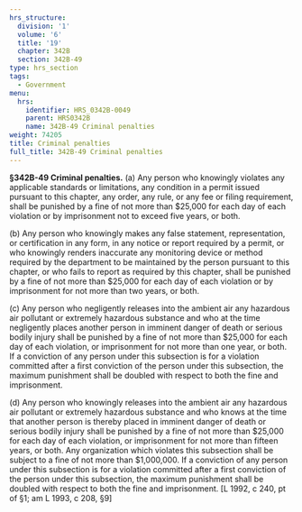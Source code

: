```yaml
---
hrs_structure:
  division: '1'
  volume: '6'
  title: '19'
  chapter: 342B
  section: 342B-49
type: hrs_section
tags:
  - Government
menu:
  hrs:
    identifier: HRS_0342B-0049
    parent: HRS0342B
    name: 342B-49 Criminal penalties
weight: 74205
title: Criminal penalties
full_title: 342B-49 Criminal penalties
---
```

**§342B-49 Criminal penalties.** (a) Any person who knowingly violates any applicable standards or limitations, any condition in a permit issued pursuant to this chapter, any order, any rule, or any fee or filing requirement, shall be punished by a fine of not more than $25,000 for each day of each violation or by imprisonment not to exceed five years, or both.

(b) Any person who knowingly makes any false statement, representation, or certification in any form, in any notice or report required by a permit, or who knowingly renders inaccurate any monitoring device or method required by the department to be maintained by the person pursuant to this chapter, or who fails to report as required by this chapter, shall be punished by a fine of not more than $25,000 for each day of each violation or by imprisonment for not more than two years, or both.

(c) Any person who negligently releases into the ambient air any hazardous air pollutant or extremely hazardous substance and who at the time negligently places another person in imminent danger of death or serious bodily injury shall be punished by a fine of not more than $25,000 for each day of each violation, or imprisonment for not more than one year, or both. If a conviction of any person under this subsection is for a violation committed after a first conviction of the person under this subsection, the maximum punishment shall be doubled with respect to both the fine and imprisonment.

(d) Any person who knowingly releases into the ambient air any hazardous air pollutant or extremely hazardous substance and who knows at the time that another person is thereby placed in imminent danger of death or serious bodily injury shall be punished by a fine of not more than $25,000 for each day of each violation, or imprisonment for not more than fifteen years, or both. Any organization which violates this subsection shall be subject to a fine of not more than $1,000,000\. If a conviction of any person under this subsection is for a violation committed after a first conviction of the person under this subsection, the maximum punishment shall be doubled with respect to both the fine and imprisonment. [L 1992, c 240, pt of §1; am L 1993, c 208, §9]